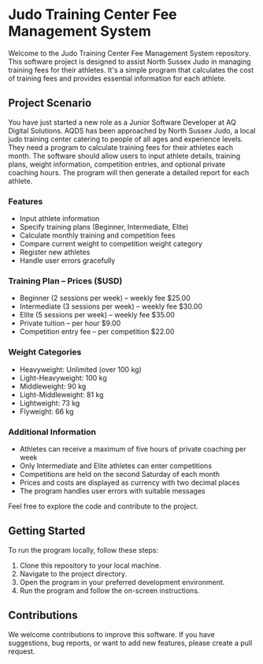# Judo Training Center Fee Management System

Welcome to the Judo Training Center Fee Management System repository. This software project is designed to assist North Sussex Judo in managing training fees for their athletes. It's a simple program that calculates the cost of training fees and provides essential information for each athlete.

## Project Scenario

You have just started a new role as a Junior Software Developer at AQ Digital Solutions. AQDS has been approached by North Sussex Judo, a local judo training center catering to people of all ages and experience levels. They need a program to calculate training fees for their athletes each month. The software should allow users to input athlete details, training plans, weight information, competition entries, and optional private coaching hours. The program will then generate a detailed report for each athlete.

### Features

- Input athlete information
- Specify training plans (Beginner, Intermediate, Elite)
- Calculate monthly training and competition fees
- Compare current weight to competition weight category
- Register new athletes
- Handle user errors gracefully

### Training Plan – Prices ($USD)

- Beginner (2 sessions per week) – weekly fee $25.00
- Intermediate (3 sessions per week) – weekly fee $30.00
- Elite (5 sessions per week) – weekly fee $35.00
- Private tuition – per hour $9.00
- Competition entry fee – per competition $22.00

### Weight Categories

- Heavyweight: Unlimited (over 100 kg)
- Light-Heavyweight: 100 kg
- Middleweight: 90 kg
- Light-Middleweight: 81 kg
- Lightweight: 73 kg
- Flyweight: 66 kg

### Additional Information

- Athletes can receive a maximum of five hours of private coaching per week
- Only Intermediate and Elite athletes can enter competitions
- Competitions are held on the second Saturday of each month
- Prices and costs are displayed as currency with two decimal places
- The program handles user errors with suitable messages

Feel free to explore the code and contribute to the project.

## Getting Started

To run the program locally, follow these steps:

1. Clone this repository to your local machine.
2. Navigate to the project directory.
3. Open the program in your preferred development environment.
4. Run the program and follow the on-screen instructions.

## Contributions

We welcome contributions to improve this software. If you have suggestions, bug reports, or want to add new features, please create a pull request.
